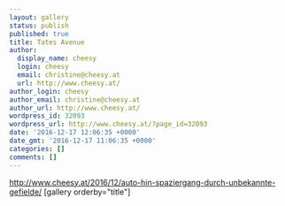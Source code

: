 ```yaml
---
layout: gallery
status: publish
published: true
title: Tates Avenue
author:
  display_name: cheesy
  login: cheesy
  email: christine@cheesy.at
  url: http://www.cheesy.at/
author_login: cheesy
author_email: christine@cheesy.at
author_url: http://www.cheesy.at/
wordpress_id: 32093
wordpress_url: http://www.cheesy.at/?page_id=32093
date: '2016-12-17 12:06:35 +0000'
date_gmt: '2016-12-17 11:06:35 +0000'
categories: []
comments: []
---
```

http://www.cheesy.at/2016/12/auto-hin-spaziergang-durch-unbekannte-gefielde/
[gallery orderby="title"]
